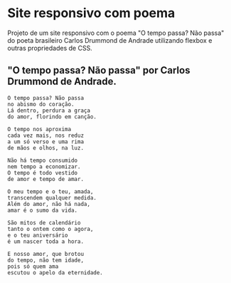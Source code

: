 # Site responsivo com poema

Projeto de um site responsivo com o poema "O tempo passa? Não passa" do poeta brasileiro Carlos Drummond de Andrade utilizando flexbox e outras propriedades de CSS.

## "O tempo passa? Não passa" por Carlos Drummond de Andrade.
```
O tempo passa? Não passa
no abismo do coração.
Lá dentro, perdura a graça
do amor, florindo em canção.

O tempo nos aproxima
cada vez mais, nos reduz
a um só verso e uma rima
de mãos e olhos, na luz.

Não há tempo consumido
nem tempo a economizar.
O tempo é todo vestido
de amor e tempo de amar.

O meu tempo e o teu, amada,
transcendem qualquer medida.
Além do amor, não há nada,
amar é o sumo da vida.

São mitos de calendário
tanto o ontem como o agora,
e o teu aniversário
é um nascer toda a hora.

E nosso amor, que brotou
do tempo, não tem idade,
pois só quem ama
escutou o apelo da eternidade.
```
